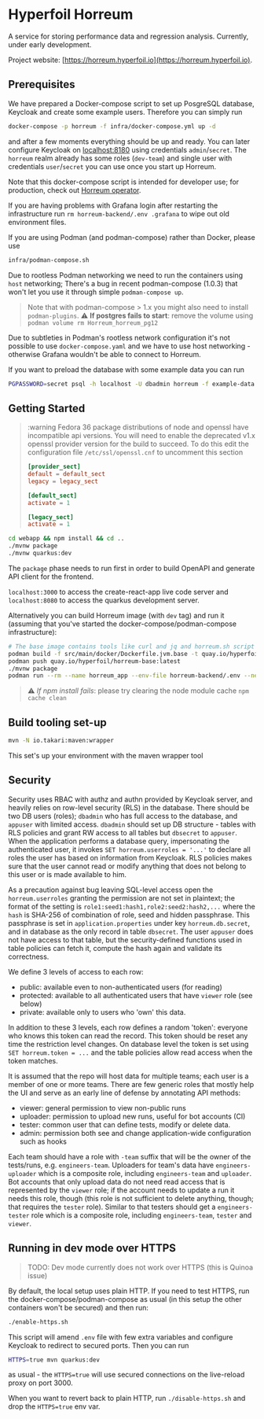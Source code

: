 # Hyperfoil Horreum

A service for storing performance data and regression analysis. Currently, under early development.

Project website: [https://horreum.hyperfoil.io](https://horreum.hyperfoil.io).

## Prerequisites

We have prepared a Docker-compose script to set up PosgreSQL database, Keycloak and create some example users. Therefore you can simply run

```bash
docker-compose -p horreum -f infra/docker-compose.yml up -d
```

and after a few moments everything should be up and ready. You can later configure Keycloak on [localhost:8180](http://localhost:8180) using credentials `admin`/`secret`.
The `horreum` realm already has some roles (`dev-team`) and single user with credentials `user`/`secret` you can use once you start up Horreum.

Note that this docker-compose script is intended for developer use; for production, check out [Horreum operator](https://github.com/Hyperfoil/horreum-operator).

If you are having problems with Grafana login after restarting the infrastructure run `rm horreum-backend/.env .grafana` to wipe out old environment files.

If you are using Podman (and podman-compose) rather than Docker, please use

```bash
infra/podman-compose.sh
```

Due to rootless Podman networking we need to run the containers using `host` networking; There's a bug in recent podman-compose (1.0.3) that won't let you use it through simple `podman-compose up`.

> Note that with podman-compose > 1.x you might also need to install `podman-plugins`.
> :warning: **If postgres fails to start**: remove the volume using `podman volume rm Horreum_horreum_pg12`

Due to subtleties in Podman's rootless network configuration it's not possible to use `docker-compose.yaml`
and we have to use host networking - otherwise Grafana wouldn't be able to connect to Horreum.

If you want to preload the database with some example data you can run

```bash
PGPASSWORD=secret psql -h localhost -U dbadmin horreum -f example-data.sql
```

## Getting Started

> :warning Fedora 36 package distributions of node and openssl have incompatible api versions. You will need to enable the deprecated v1.x openssl provider version for the build to succeed. To do this edit the configuration file `/etc/ssl/openssl.cnf` to uncomment this section
> ``` openssl.conf
> [provider_sect]
> default = default_sect
> legacy = legacy_sect
>
> [default_sect]
> activate = 1
>
> [legacy_sect]
> activate = 1
> ```
 
```bash
cd webapp && npm install && cd ..
./mvnw package
./mvnw quarkus:dev
```

The `package` phase needs to run first in order to build OpenAPI and generate API client for the frontend.

`localhost:3000` to access the create-react-app live code server and `localhost:8080` to access the quarkus development server.

Alternatively you can build Horreum image (with `dev` tag) and run it (assuming that you've started the docker-compose/podman-compose infrastructure):

```bash
# The base image contains tools like curl and jq and horreum.sh script
podman build -f src/main/docker/Dockerfile.jvm.base -t quay.io/hyperfoil/horreum-base:latest .
podman push quay.io/hyperfoil/horreum-base:latest
./mvnw package
podman run --rm --name horreum_app --env-file horreum-backend/.env --network=host quay.io/hyperfoil/horreum:dev
```

> :warning: _If npm install fails_: please try clearing the node module cache `npm cache clean`

## Build tooling set-up

```bash
mvn -N io.takari:maven:wrapper
```

This set's up your environment with the maven wrapper tool

## Security

Security uses RBAC with authz and authn provided by Keycloak server, and heavily relies on row-level security (RLS) in the database.
There should be two DB users (roles); `dbadmin` who has full access to the database, and `appuser` with limited access.
`dbadmin` should set up DB structure - tables with RLS policies and grant RW access to all tables but `dbsecret` to `appuser`.
When the application performs a database query, impersonating the authenticated user, it invokes `SET horreum.userroles = '...'`
to declare all roles the user has based on information from Keycloak. RLS policies makes sure that the user cannot read or modify
anything that does not belong to this user or is made available to him.

As a precaution against bug leaving SQL-level access open the `horreum.userroles` granting the permission are not set in plaintext;
the format of the setting is `role1:seed1:hash1,role2:seed2:hash2,...` where the `hash` is SHA-256 of combination of role, seed
and hidden passphrase. This passphrase is set in `application.properties` under key `horreum.db.secret`, and in database as the only
record in table `dbsecret`. The user `appuser` does not have access to that table, but the security-defined functions used
in table policies can fetch it, compute the hash again and validate its correctness.

We define 3 levels of access to each row:

- public: available even to non-authenticated users (for reading)
- protected: available to all authenticated users that have `viewer` role (see below)
- private: available only to users who 'own' this data.

In addition to these 3 levels, each row defines a random 'token': everyone who knows this token can read the record.
This token should be reset any time the restriction level changes. On database level the token is set using `SET horreum.token = ...`
and the table policies allow read access when the token matches.

It is assumed that the repo will host data for multiple teams; each user is a member of one or more teams.
There are few generic roles that mostly help the UI and serve as an early line of defense by annotating API methods:

- viewer: general permission to view non-public runs
- uploader: permission to upload new runs, useful for bot accounts (CI)
- tester: common user that can define tests, modify or delete data.
- admin: permission both see and change application-wide configuration such as hooks

Each team should have a role with `-team` suffix that will be the owner of the tests/runs, e.g. `engineers-team`.
Uploaders for team's data have `engineers-uploader` which is a composite role, including `engineers-team` and `uploader`.
Bot accounts that only upload data do not need read access that is represented by the `viewer` role; if the account
needs to update a run it needs this role, though (this role is not sufficient to delete anything, though; that requires the `tester` role).
Similar to that testers should get a `engineers-tester` role which is a composite role, including `engineers-team`, `tester` and `viewer`.

## Running in dev mode over HTTPS

> TODO: Dev mode currently does not work over HTTPS (this is Quinoa issue)

By default, the local setup uses plain HTTP. If you need to test HTTPS, run the docker-compose/podman-compose as usual (in this setup the other containers won't be secured) and then run:

```bash
./enable-https.sh
```

This script will amend `.env` file with few extra variables and configure Keycloak to redirect to secured ports. Then you can run

```bash
HTTPS=true mvn quarkus:dev
```

as usual - the `HTTPS=true` will use secured connections on the live-reload proxy on port 3000.

When you want to revert back to plain HTTP, run `./disable-https.sh` and drop the `HTTPS=true` env var.
